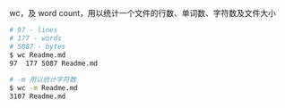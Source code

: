 wc，及 word count，用以统计一个文件的行数、单词数、字符数及文件大小

```bash
# 97 - lines
# 177 - words
# 5087 - bytes
$ wc Readme.md
97  177 5087 Readme.md
 
# -m 用以统计字符数
$ wc -m Readme.md
3107 Readme.md
```





